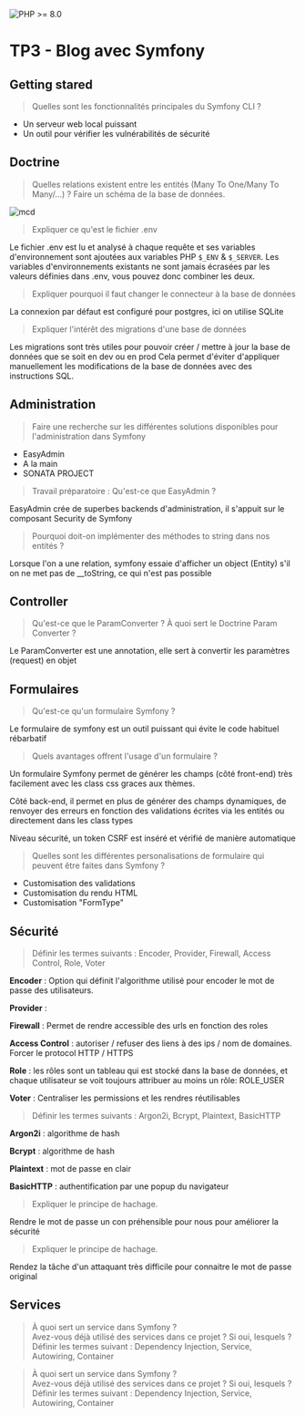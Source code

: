 ![PHP >= 8.0](https://img.shields.io/badge/php-%3E%3D%208.0-8892BF.svg)

# TP3 - Blog avec Symfony

## Getting stared

> Quelles sont les fonctionnalités principales du Symfony CLI ?

- Un serveur web local puissant
- Un outil pour vérifier les vulnérabilités de sécurité

## Doctrine
> Quelles relations existent entre les entités (Many To One/Many To Many/...) ?
Faire un schéma de la base de données.

![mcd](https://nathan-cuvellier.fr/img/mcd_tp3.png)


> Expliquer ce qu'est le fichier .env

Le fichier .env est lu et analysé à chaque requête et ses variables d'environnement sont ajoutées aux variables PHP `$_ENV` & `$_SERVER`. Les variables d'environnements existants ne sont jamais écrasées par les valeurs définies dans .env, vous pouvez donc combiner les deux.

> Expliquer pourquoi il faut changer le connecteur à la base de données

La connexion par défaut est configuré pour postgres, ici on utilise SQLite

> Expliquer l'intérêt des migrations d'une base de données

Les migrations sont très utiles pour pouvoir créer / mettre à jour la base de données que se soit en dev ou en prod
Cela permet d'éviter d'appliquer manuellement les modifications de la base de données avec des instructions SQL.

## Administration

> Faire une recherche sur les différentes solutions disponibles pour l'administration dans Symfony

- EasyAdmin
- A la main
- SONATA PROJECT

> Travail préparatoire : Qu'est-ce que EasyAdmin ?

EasyAdmin crée de superbes backends d'administration, il s'appuit sur le composant Security de Symfony

> Pourquoi doit-on implémenter des méthodes to string dans nos entités ?

Lorsque l'on a une relation, symfony essaie d'afficher un object (Entity) s'il on ne met pas de __toString, ce qui n'est pas possible


## Controller

> Qu'est-ce que le ParamConverter ? À quoi sert le Doctrine Param Converter ?

Le ParamConverter est une annotation, elle sert à convertir les paramètres (request) en objet

## Formulaires

> Qu'est-ce qu'un formulaire Symfony ?

Le formulaire de symfony est un outil puissant qui évite le code habituel rébarbatif

> Quels avantages offrent l'usage d'un formulaire ?

Un formulaire Symfony permet de générer les champs (côté front-end) très facilement avec les class css graces aux thèmes.

Côté back-end, il permet en plus de générer des champs dynamiques, de renvoyer des erreurs en fonction des validations écrites via les entités ou directement dans les class types

Niveau sécurité, un token CSRF est inséré et vérifié de manière automatique

> Quelles sont les différentes personalisations de formulaire qui peuvent être faites dans Symfony ?

- Customisation des validations
- Customisation du rendu HTML
- Customisation "FormType"

## Sécurité

> Définir les termes suivants : Encoder, Provider, Firewall, Access Control, Role, Voter

**Encoder** : Option qui définit l'algorithme utilisé pour encoder le mot de passe des utilisateurs.

**Provider** : 

**Firewall** : Permet de rendre accessible des urls en fonction des roles

**Access Control** : autoriser / refuser des liens à des ips / nom de domaines. Forcer le protocol HTTP / HTTPS

**Role** : les rôles sont un tableau qui est stocké dans la base de données, et chaque utilisateur se voit toujours attribuer au moins un rôle: ROLE_USER

**Voter** : Centraliser les permissions et les rendres réutilisables

> Définir les termes suivants : Argon2i, Bcrypt, Plaintext, BasicHTTP

**Argon2i** : algorithme de hash

**Bcrypt** : algorithme de hash

**Plaintext** : mot de passe en clair

**BasicHTTP** : authentification par une popup du navigateur

> Expliquer le principe de hachage.

Rendre le mot de passe un con préhensible pour nous pour améliorer la sécurité

> Expliquer le principe de hachage.

Rendez la tâche d'un attaquant très difficile pour connaitre le mot de passe original

## Services

> À quoi sert un service dans Symfony ? <br />
Avez-vous déjà utilisé des services dans ce projet ? Si oui, lesquels ?<br />
Définir les termes suivant : Dependency Injection, Service, Autowiring, Container

> À quoi sert un service dans Symfony ? <br />
Avez-vous déjà utilisé des services dans ce projet ? Si oui, lesquels ?<br />
Définir les termes suivant : Dependency Injection, Service, Autowiring, Container
